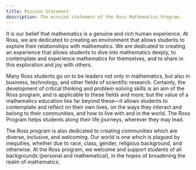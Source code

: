 ```yaml
---
title: Mission Statement
description: The mission statement of the Ross Mathematics Program.
---
```


It is our belief that mathematics is a genuine and rich human experience. At Ross, we are dedicated to creating an environment that allows students to explore their relationships with mathematics. We are dedicated to creating an experience that allows students to dive into mathematics deeply, to contemplate and experience mathematics for themselves, and to share in this exploration and joy with others.

Many Ross students go on to be leaders not only in mathematics, but also in business, technology, and other fields of scientific research. Certainly, the development of critical thinking and problem solving skills is an aim of the Ross program, and is applicable to these fields and more; but the value of a mathematics education lies far beyond these—it allows students to contemplate and reflect on their own lives, on the ways they interact and belong to their communities, and how to live with and in the world. The Ross Program helps students along their life journeys, wherever they may lead.

The Ross program is also dedicated to creating communities which are diverse, inclusive, and welcoming. Our world is one which is plagued by inequities, whether due to race, class, gender, religious background, and otherwise. At the Ross program, we welcome and support students of all backgrounds (personal and mathematical), in the hopes of broadening the realm of mathematics.